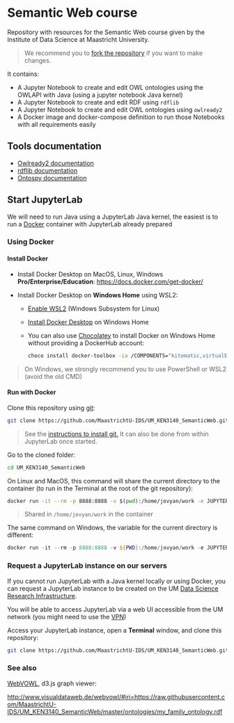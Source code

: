 # Semantic Web course

Repository with resources for the Semantic Web course given by the Institute of Data Science at Maastricht University.

> We recommend you to [fork the repository](https://github.com/MaastrichtU-IDS/UM_KEN3140_SemanticWeb/fork) if you want to make changes.

It contains:

* A Jupyter Notebook to create and edit OWL ontologies using the OWLAPI  with Java (using a jupyter notebook Java kernel)
* A Jupyter Notebook to create and edit RDF using `rdflib`
* A Jupyter Notebook to create and edit OWL ontologies using `owlready2`
* A Docker image and docker-compose definition to run those Notebooks with all requirements easily

## Tools documentation

* [Owlready2 documentation](https://owlready2.readthedocs.io/en/latest/)
* [rdflib documentation](https://rdflib.readthedocs.io/en/stable/)
* [Ontospy documentation](http://lambdamusic.github.io/Ontospy)

## Start JupyterLab

We will need to run Java using a JupyterLab Java kernel, the easiest is to run a [Docker](https://docs.docker.com/get-docker) container with JupyterLab already prepared

### Using Docker

#### Install Docker

* Install Docker Desktop on MacOS, Linux, Windows **Pro/Enterprise/Education**: https://docs.docker.com/get-docker/

* Install Docker Desktop on **Windows Home** using WSL2: 

  * [Enable WSL2](https://docs.microsoft.com/en-us/windows/wsl/install-win10) (Windows Subsystem for Linux)

  * [Install Docker Desktop](https://docs.docker.com/docker-for-windows/install-windows-home/) on Windows Home

  * You can also use [Chocolatey](https://chocolatey.org/) to install Docker on Windows Home without providing a DockerHub account:

    ```bash
    choco install docker-toolbox -ia /COMPONENTS="kitematic,virtualbox,dockercompose" -ia /TASKS="desktopicon,modifypath,upgradevm"
    ```

> On Windows, we strongly recommend you to use PowerShell or WSL2 (avoid the old CMD)

#### Run with Docker

Clone this repository using [git](https://git-scm.com/):

```bash
git clone https://github.com/MaastrichtU-IDS/UM_KEN3140_SemanticWeb.git
```

> See the [instructions to install git.](https://git-scm.com/book/en/v2/Getting-Started-Installing-Git) It can also be done from within JupyterLab once started.

Go to the cloned folder:

```bash
cd UM_KEN3140_SemanticWeb
```

On Linux and MacOS, this command will share the current directory to the container (to run in the Terminal at the root of the git repository):

```bash
docker run -it --rm -p 8888:8888 -v $(pwd):/home/jovyan/work -e JUPYTER_ENABLE_LAB=yes -e JUPYTER_TOKEN=YOURPASSWORD jbindinga/java-notebook 
```

> Shared in `/home/jovyan/work` in the container

The same command on Windows, the variable for the current directory is different:

```powershell
docker run -it --rm -p 8888:8888 -v ${PWD}:/home/jovyan/work -e JUPYTER_ENABLE_LAB=yes -e JUPYTER_TOKEN=YOURPASSWORD jbindinga/java-notebook 
```

### Request a JupyterLab instance on our servers

If you cannot run JupyterLab with a Java kernel locally or using Docker, you can request a JupyterLab instance to be created on the UM [Data Science Research Infrastructure](https://maastrichtu-ids.github.io/dsri-documentation/). 

You will be able to access JupyterLab via a web UI accessible from the UM network (you might need to use the [VPN](https://vpn.maastrichtuniversity.nl/))

Access your JupyterLab instance, open a **Terminal** window, and clone this repository:

```bash
git clone https://github.com/MaastrichtU-IDS/UM_KEN3140_SemanticWeb.git
```

### See also

[WebVOWL](http://www.visualdataweb.de/webvowl/), d3.js graph viewer: 

http://www.visualdataweb.de/webvowl/#iri=https://raw.githubusercontent.com/MaastrichtU-IDS/UM_KEN3140_SemanticWeb/master/ontologies/my_family_ontology.rdf
